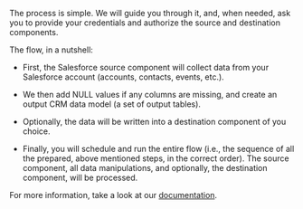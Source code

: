 The process is simple. We will guide you through it, and, when needed, ask you to provide your credentials and authorize the source and destination components.
 
The flow, in a nutshell:

- First, the Salesforce source component will collect data from your Salesforce account (accounts, contacts, events, etc.).

- We then add NULL values if any columns are missing, and create an output CRM data model (a set of output tables). 

- Optionally, the data will be written into a destination component of you choice.

- Finally, you will schedule and run the entire flow (i.e., the sequence of all the prepared, above mentioned steps, in the correct order). The source component, all data manipulations, and optionally, the destination component, will be processed.

For more information, take a look at our [documentation](https://help.keboola.com/templates/customer-relationship-management/).